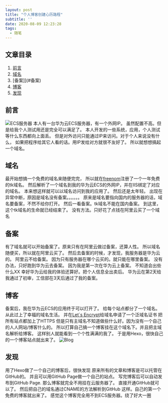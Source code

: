 ```yaml
---
layout: post
title: "个人博客创建心历路程"
subtitle: ''
date: 2020-08-09 12:23:28
tags:
  - 随笔
---
```


## 文章目录
1. [前言](#前言)
2. [域名](#域名)
3. [备案]](#备案)
4. [博客](#博客)
5. [发现](#发现)

## 前言
![ECS服务器](ECSInfo.png)
本人有一台华为云ECS服务器，有一个外网IP。
虽然配置不高。但是给我个人测试用还是完全可以满足了。
本人开发的一些系统，应用，个人测试等什么东西都向上面丢。
但是对外访问只能通过IP来访问。对于个人来说没有什么，
如果把程序给其它人看的话。用IP发给对方就很不友好了。
所以就想想搞起一个域名。

## 域名
最开始想搞一个免费的域名来随便完完，
所以就在[freenom](https://www.freenom.com/en/index.html)注册了一个一年免费的tk域名。
然后解析了一个域名到我的华为云ECS的外网IP，并在IIS绑定了对应的域名。
本来想这样就可以以域名访问到我的应用了。
然后还是太年轻。
出现在异常中断，原因是域名没有备案。。。。。。
原来是域名要指向国内的服务器的话，域名要备案，不然不给你打开。
然后一看备案。tk域名不能在国内备案。
到这里，这个tk域名的生命就已经结束了。
没有方法。只好花了点钱在阿里云买了一个域名

## 备案
有了域名就可以开始备案了。原来只有在阿里云做过备案，还算人性。
所以域名随便买，所以就在阿里云买了。
然后去备案的时候，才发现，我服务器是华为云的。
阿里云不给备案。
因为只有服务器在哪个云买的。就只能在哪里备案。
没有办法，只好跑到华为云去备案。
因为我是第一次在华为云上备案。
不知道会出些什么XX
幸好华为云给我的体验还算好。把个人信息全出卖后。
华为云在第2天给我通过了初审，工信部在3天后通过了我的备案。

## 博客
备案后，我在华为云ECS的应用终于可以打开了。
给每个站点都分了一个域名。从此过上了幸福的域名生活。
并在[Let`s Encrypt](https://letsencrypt.org/)给域名申请了一个泛域名证书
把所有站点都加上了HTTPS
但是只有主域名不知道做些什么好。因为没有一个自己的人人网站/博客什么的。
所以打算自己搞一个博客挂在这个域名下。并且把主域名解析给博客。
这样别人就能看到一个个性满满的我了。
于是用Hexo，很快自己的一个博客站点就出来了。
![Blog](blogindex.png)

## 发现
用了Hexo做了一个自己的博客后，很快发现
原来所有的文章和博客是可以托管在GitHub的。
并且可以用GitHub Page做一个自己的站点。
写完博客后可以自动发布到GitHub Page.
那么博客就完全不用挂在云服务器了。
直接开通GitHub就可以了。
然后把自己的域名通过CNAME的方法解析到GitHub
这样。自己的第一个免费的博客就出来了。
感觉这个博客完全用不到ECS服务器。绕了好大一圈

